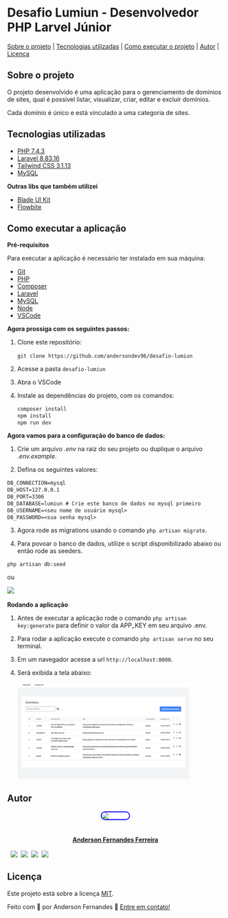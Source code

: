 # Desafio Lumiun - Desenvolvedor PHP Larvel Júnior

[Sobre o projeto](#sobre-o-projeto) | [Tecnologias utilizadas](#tecnologias-utilizadas) | [Como executar o projeto](#como-executar-a-aplicação) | [Autor](#autor) | [Licença](#licença)

## Sobre o projeto

O projeto desenvolvido é uma aplicação para o gerenciamento de domínios de sites, qual é possível listar, visualizar, criar, editar e excluir domínios.

Cada domínio é único e está vinculado a uma categoria de sites.

## Tecnologias utilizadas
- [PHP 7.4.3](https://www.php.net/manual/pt_BR/)
- [Laravel 8.83.16](https://laravel.com/docs/9.x)
- [Tailwind CSS 3.1.13](https://tailwindcss.com/docs/installation)
- [MySQL](https://www.mysql.com/)

**Outras libs que também utilizei**
- [Blade UI Kit](https://blade-ui-kit.com/)
- [Flowbite](https://flowbite.com/)

## Como executar a aplicação

**Pré-requisitos**

Para executar a aplicação é necessário ter instalado em sua máquina:
- [Git](https://git-scm.com/downloads)
- [PHP](https://www.php.net/downloads.php)
- [Composer](https://getcomposer.org/download/)
- [Laravel](https://laravel.com/docs/9.x/installation)
- [MySQL](https://dev.mysql.com/downloads/installer/)
- [Node](https://nodejs.org/en/download/)
- [VSCode](https://code.visualstudio.com/download)

**Agora prossiga com os seguintes passos:**
1. Clone este repositório: 

    ```git clone https://github.com/andersondev96/desafio-lumiun```

2. Acesse a pasta ```desafio-lumiun```

3. Abra o VSCode

4. Instale as dependências do projeto, com os comandos:

    ```
    composer install
    npm install
    npm run dev
    ```
**Agora vamos para a configuração do banco de dados:**

1. Crie um arquivo *.env* na raiz do seu projeto ou duplique o arquivo *.env.example*.

2. Defina os seguintes valores:

```
DB_CONNECTION=mysql
DB_HOST=127.0.0.1
DB_PORT=3306
DB_DATABASE=lumiun # Crie este banco de dados no mysql primeiro
DB_USERNAME=<seu nome de usuário mysql>
DB_PASSWORD=<sua senha mysql>

```
3. Agora rode as migrations usando o comando ```php artisan migrate```.

4. Para povoar o banco de dados, utilize o script disponibilizado abaixo ou então rode as seeders.

```
php artisan db:seed
``` 
ou

<a href="./database/script.sql">
    <img src="https://cdn.jsdelivr.net/gh/devicons/devicon/icons/mysql/mysql-original-wordmark.svg" width="116px" />
</a>

**Rodando a aplicação**
1. Antes de executar a aplicação rode o comando ```php artisan key:generate``` para definir o valor da APP_KEY em seu arquivo .env.
1. Para rodar a aplicação execute o comando ```php artisan serve``` no seu terminal.
2. Em um navegador acesse a url ```http://localhost:8000```.
4. Será exibida a tela abaixo:

    <img src="print-home.png" width="400px">

## Autor
<a href="https://www.linkedin.com/in/anderson-fernandes96/">
    <div style="display: flex; flex-direction: column; align-items: center; gap: 10px">
    <img src="https://scontent.fcnf1-1.fna.fbcdn.net/v/t1.18169-9/29512828_1303149139830011_135082545494798158_n.jpg?_nc_cat=105&ccb=1-7&_nc_sid=174925&_nc_ohc=GmAr0nnKvWAAX-0ugZM&_nc_ht=scontent.fcnf1-1.fna&oh=00_AT_-ho14sZPF_WII6lyqcUkuAm5tHbCn6saTheBJYY8nRQ&oe=62D5CAF6" width="64" style="border: 2px solid blue; border-radius: 50px;"> <br>
    <strong>Anderson Fernandes Ferreira</strong>
    </div><br>
    <div style="display:flex; flex-direction:row;gap:8px;">
    <a href="https://api.whatsapp.com/send?phone=5531971046276">
        <img src="https://img.shields.io/badge/WhatsApp-25D366?style=for-the-badge&logo=whatsapp&logoColor=white">
    </a>
        <a href="https://instagram.com/anderson_ff13" target="_blank"><img src="https://img.shields.io/badge/-Instagram-%23E4405F?style=for-the-badge&logo=instagram&logoColor=white" target="_blank"></a>
  <a href = "mailto:andersonfferreira96@gmail.com.br"><img src="https://img.shields.io/badge/-Gmail-%23333?style=for-the-badge&logo=gmail&logoColor=white" target="_blank"></a>
    <a href="https://www.linkedin.com/in/anderson-fernandes96/" target="_blank"><img src="https://img.shields.io/badge/-LinkedIn-%230077B5?style=for-the-badge&logo=linkedin&logoColor=white" target="_blank"></a> 
    </div>
    
## Licença
    
 <p>Este projeto está sobre a licença <a href="license.md">MIT</a>.

Feito com 💚 por Anderson Fernandes 👋 
<a href="https://www.linkedin.com/in/anderson-fernandes96/">Entre em contato!</a>
<br>
    
    

